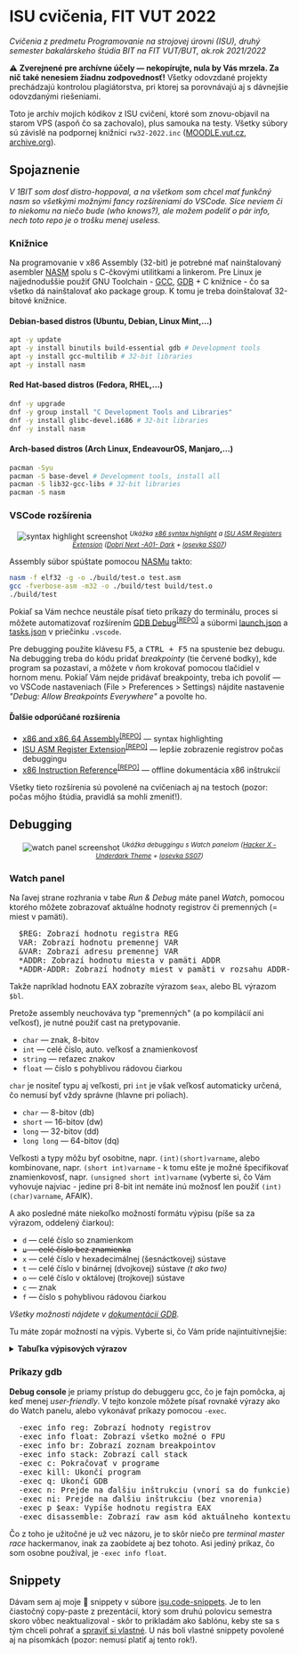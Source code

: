 # ISU cvičenia, FIT VUT 2022

*Cvičenia z predmetu Programovanie na strojovej úrovni (ISU), druhý semester bakalárskeho štúdia BIT na FIT VUT/BUT, ak.rok 2021/2022*

⚠️ **Zverejnené pre archívne účely — nekopírujte, nula by Vás mrzela. Za nič také nenesiem žiadnu zodpovednosť!** Všetky odovzdané projekty prechádzajú kontrolou plagiátorstva, pri ktorej sa porovnávajú aj s dávnejšie odovzdanými riešeniami.

Toto je archív mojích kódikov z ISU cvičení, ktoré som znovu-objavil na starom VPS (aspoň čo sa zachovalo), plus samouka na testy. Všetky súbory sú závislé na podpornej knižnici `rw32-2022.inc` ([MOODLE.vut.cz](https://moodle.vut.cz/pluginfile.php/370054/mod_folder/content/0/RW32/rw32-2022.inc?forcedownload=1), [archive.org](https://archive.org/download/rw32-2022/rw32-2022.inc)).

## Spojaznenie

*V 1BIT som dosť distro-hoppoval, a na všetkom som chcel mať funkčný nasm so všetkými možnými fancy rozšíreniami do VSCode. Síce neviem či to niekomu na niečo bude (who knows?), ale možem podeliť o pár info, nech toto repo je o trošku menej useless.*

### Knižnice

Na programovanie v x86 Assembly (32-bit) je potrebné mať nainštalovaný asembler [NASM](https://nasm.us/) spolu s C-čkovými utilitkami a linkerom. Pre Linux je najjednoduššie použiť GNU Toolchain - [GCC](https://en.wikipedia.org/wiki/GNU_Compiler_Collection), [GDB](https://en.wikipedia.org/wiki/GNU_Debugger) + C knižnice - čo sa všetko dá nainštalovať ako package group. K tomu je treba doinštalovať 32-bitové knižnice.

#### Debian-based distros (Ubuntu, Debian, Linux Mint,…)

```sh
apt -y update
apt -y install binutils build-essential gdb # Development tools
apt -y install gcc-multilib # 32-bit libraries
apt -y install nasm
```

#### Red Hat-based distros (Fedora, RHEL,…)

```sh
dnf -y upgrade
dnf -y group install "C Development Tools and Libraries"
dnf -y install glibc-devel.i686 # 32-bit libraries
dnf -y install nasm
```

#### Arch-based distros (Arch Linux, EndeavourOS, Manjaro,…)

```sh
pacman -Syu
pacman -S base-devel # Development tools, install all
pacman -S lib32-gcc-libs # 32-bit libraries
pacman -S nasm
```

### VSCode rozšírenia

<div align="center">
  <img alt="syntax highlight screenshot" src="https://user-images.githubusercontent.com/84882649/211170292-5e8e6c17-008d-4262-922e-e93b8937d0a2.png" />
  <sup><i>Ukážka <a href="https://marketplace.visualstudio.com/items?itemName=13xforever.language-x86-64-assembly" target="_blank">x86 syntax highlight</a> a <a href="https://marketplace.visualstudio.com/items?itemName=ISUASMRegisters.isu-asm-extension" target="_blank">ISU ASM Registers Extension</a> (<a href="https://marketplace.visualstudio.com/items?itemName=sldobri.bunker" target="_blank">Dobri Next -A01- Dark</a> + <a href="https://github.com/be5invis/Iosevka" target="_blank">Iosevka SS07</a>)</i></sup><br />
</div>

Assembly súbor spúštate pomocou [NASMu](https://cs.wikipedia.org/wiki/Netwide_Assembler) takto:

```sh
nasm -f elf32 -g -o ./build/test.o test.asm
gcc -fverbose-asm -m32 -o ./build/test build/test.o
./build/test
```

Pokiaľ sa Vám nechce neustále písať tieto príkazy do terminálu, proces si môžete automatizovať rozšírením [GDB Debug](https://marketplace.visualstudio.com/items?itemName=DamianKoper.gdb-debug)<sup>[[REPO]](https://github.com/damiankoper/vscode-gdb-debug)</sup> a súbormi [launch.json](.vscode/launch.json) a [tasks.json](.vscode/tasks.json) v priečinku `.vscode`.

Pre debugging použite klávesu <kbd>F5</kbd>, a <kbd>CTRL + F5</kbd> na spustenie bez debugu. Na debugging treba do kódu pridať *breakpointy* (tie červené bodky), kde program sa pozastaví, a môžete v ňom krokovať pomocou tlačidiel v hornom menu. Pokiaľ Vám nejde pridávať breakpointy, treba ich povoliť — vo VSCode nastaveniach (File > Preferences > Settings) nájdite nastavenie *"Debug: Allow Breakpoints Everywhere"* a povolte ho.

#### Ďalšie odporúčané rozšírenia

* [x86 and x86_64 Assembly](https://marketplace.visualstudio.com/items?itemName=13xforever.language-x86-64-assembly)<sup>[[REPO]](https://github.com/13xforever/x86_64-assembly-vscode)</sup> — syntax highlighting
* [ISU ASM Register Extension](https://marketplace.visualstudio.com/items?itemName=ISUASMRegisters.isu-asm-extension)<sup>[[REPO]](https://github.com/Reusek/vscode-register-extension)</sup> — lepšie zobrazenie registrov počas debuggingu
* [x86 Instruction Reference](https://marketplace.visualstudio.com/items?itemName=whiteout2.x86)<sup>[[REPO]](https://github.com/13xforever/x86_64-assembly-vscode)</sup> — offline dokumentácia x86 inštrukcií

Všetky tieto rozšírenia sú povolené na cvičeniach aj na testoch (pozor: počas môjho štúdia, pravidlá sa mohli zmeniť!).

## Debugging

<div align="center">
  <img alt="watch panel screenshot" src="https://user-images.githubusercontent.com/84882649/212474370-7046cb34-0fbf-4404-9521-2eab59d7b6d1.png" />
  <sup><i>Ukážka debuggingu s Watch panelom (<a href="https://marketplace.visualstudio.com/items?itemName=HasiburR.dark-hacker-theme-by-hasibur-r" target="_blank">Hacker X - Underdark Theme</a> + <a href="https://github.com/be5invis/Iosevka" target="_blank">Iosevka SS07</a>)</i></sup><br />
</div>

### Watch panel

Na ľavej strane rozhrania v tabe *Run & Debug* máte panel *Watch*, pomocou ktorého môžete zobrazovať aktuálne hodnoty registrov či premenných (= miest v pamäti).

<pre>
  <kbd>$REG</kbd>: Zobrazí hodnotu registra REG
  <kbd>VAR</kbd>: Zobrazí hodnotu premennej VAR
  <kbd>&VAR</kbd>: Zobrazí adresu premennej VAR
  <kbd>*ADDR</kbd>: Zobrazí hodnotu miesta v pamäti ADDR
  <kbd>*ADDR-ADDR</kbd>: Zobrazí hodnoty miest v pamäti v rozsahu ADDR-ADDR
</pre>

Takže napríklad hodnotu EAX zobrazíte výrazom `$eax`, alebo BL výrazom `$bl`.

Pretože assembly neuchováva typ "premenných" (a po kompilácií ani veľkosť), je nutné použiť cast na pretypovanie.

* `char` — znak, 8-bitov
* `int` — celé číslo, auto. veľkosť a znamienkovosť
* `string` — reťazec znakov
* `float` — číslo s pohyblivou rádovou čiarkou

`char` je nositeľ typu aj veľkosti, pri `int` je však veľkosť automaticky určená, čo nemusí byť vždy správne (hlavne pri poliach).

* `char` — 8-bitov (db)
* `short` — 16-bitov (dw)
* `long` — 32-bitov (dd)
* `long long` — 64-bitov (dq)

Veľkosti a typy môžu byť osobitne, napr. `(int)(short)varname`, alebo kombinovane, napr. `(short int)varname` - k tomu ešte je možné špecifikovať znamienkovosť, napr. `(unsigned short int)varname` (vyberte si, čo Vám vyhovuje najviac - jedine pri 8-bit int nemáte inú možnosť len použiť `(int)(char)varname`, AFAIK).

A ako posledné máte niekoľko možností formátu výpisu (píše sa za výrazom, oddelený čiarkou):

* `d` — celé číslo so znamienkom
* ~~`u` — celé číslo bez znamienka~~
* `x` — celé číslo v hexadecimálnej (šesnáctkovej) sústave
* `t` — celé číslo v binárnej (dvojkovej) sústave *(t ako two)*
* `o` — celé číslo v oktálovej (trojkovej) sústave
* `c` — znak
* `f` — číslo s pohyblivou rádovou čiarkou

*Všetky možnosti nájdete v [dokumentácií GDB](https://getdocs.org/Gdb/Output-Formats#Output-Formats).*

Tu máte zopár možností na výpis. Vyberte si, čo Vám príde najintuitívnejšie:

<details>
<summary><b>Tabuľka výpisových výrazov</b></summary>

|          **Type of value**           |                                     **Watch expression methods**                                     |
| :----------------------------------: | :--------------------------------------------------------------------------------------------------: |
|        String (any sized ptr)        |                                             `&varname,s`                                             |
|   Integer at the top of the stack    |                                             `*(int)$esp`                                             |
|        8-bit  (DB) signed int        | `(char)varname,d`<br>`(signed char)varname,d`<br>`(int)(char)varname`<br>`(signed int)(char)varname` |
|       8-bit  (DB) unsigned int       |                    `(unsigned int)(char)varname`<br>`(int)(unsigned char)varname`                    |
|        8-bit  (DB) int in hex        |                             `(char)varname,x`<br>`(int)(char)varname,x`                              |
|           8-bit  (DB) char           |                                     `(char)var`<br>`(char)var,c`                                     |
|        16-bit (DB) signed int        |              `(short int)varname`<br>`(short signed int)varname`<br>`(short)varname,d`               |
|       16-bit (DW) unsigned int       |                                    `(short unsigned int)varname`                                     |
|        16-bit (DW) int in hex        |                                 `(short int)var,x`<br>`(short)var,x`                                 |
|        32-bit (DD) signed int        |                      `(long int)var`<br>`(long signed int)var`<br>`(long)int,d`                      |
|       32-bit (DD) unsigned int       |                                     `(long unsigned int)varname`                                     |
|        32-bit (DD) int in hex        |                              `(long int)varname,x`<br>`(long)varname,x`                              |
|          32-bit (DD) float           |                                           `(float)varname`                                           |
|        64-bit (DQ) signed int        |        `(long long int)varname`<br>`(long long signed int)varname`<br>`(long long)varname,d`         |
|       64-bit (DQ) unsigned int       |                                  `(long long unsigned int)varname`                                   |
|        64-bit (DQ) int in hex        |                         `(long long int)varname,x`<br>`(long long)varname,x`                         |
|          64-bit (DQ) float           |                                          `(double)varname`                                           |
|  10-elm array of 8-bit  signed ints  |                                        `(char[10])varname,d`                                         |
| 10-elm array of 8-bit  unsigned ints |                       (iba ako unsigned char)<br>`(unsigned char[10])varname`                        |
|  10-elm array of 8-bit  ints in hex  |                                        `(char[10])varname,x`                                         |
|  10-elm array of 16-bit signed ints  |         `(short int[10])varname`<br>`(short[10])varname,d`<br>`(signed short[10])varname,d`          |
| 10-elm array of 16-bit unsigned ints |                                  `(unsigned short int[10])varname`                                   |
|  10-elm array of 16-bit ints in hex  |        `(short[10])varname,x`<br>`(short int[10])varname,x`<br>`(signed short[10])varname,x`         |

</details>

### Príkazy gdb

**Debug console** je priamy prístup do debuggeru gcc, čo je fajn pomôcka, aj keď menej *user-friendly*. V tejto konzole môžete písať rovnaké výrazy ako do Watch panelu, alebo vykonávať príkazy pomocou `-exec`.

<pre>
  <kbd>-exec info reg</kbd>: Zobrazí hodnoty registrov
  <kbd>-exec info float</kbd>: Zobrazí všetko možné o FPU
  <kbd>-exec info br</kbd>: Zobrazí zoznam breakpointov
  <kbd>-exec info stack</kbd>: Zobrazí call stack
  <kbd>-exec c</kbd>: Pokračovať v programe
  <kbd>-exec kill</kbd>: Ukončí program
  <kbd>-exec q</kbd>: Ukončí GDB
  <kbd>-exec n</kbd>: Prejde na ďalšiu inštrukciu (vnorí sa do funkcie)
  <kbd>-exec ni</kbd>: Prejde na ďalšiu inštrukciu (bez vnorenia)
  <kbd>-exec p $eax</kbd>: Vypíše hodnotu registra EAX
  <kbd>-exec disassemble</kbd>: Zobrazí raw asm kód aktuálneho kontextu
</pre>

Čo z toho je užitočné je už vec názoru, je to skôr niečo pre *terminal master race* hackermanov, inak za zaobídete aj bez tohoto. Asi jediný príkaz, čo som osobne používal, je `-exec info float`.

## Snippety

Dávam sem aj moje 💩 snippety v súbore [isu.code-snippets](.vscode/isu.code-snippets). Je to len čiastočný copy-paste z prezentácií, ktorý som druhú polovicu semestra skoro vôbec neaktualizoval - skôr to prikladám ako šablónu, keby ste sa s tým chceli pohrať a [spraviť si vlastné](https://code.visualstudio.com/docs/editor/userdefinedsnippets#_create-your-own-snippets). U nás boli vlastné snippety povolené aj na písomkách (pozor: nemusí platiť aj tento rok!).
